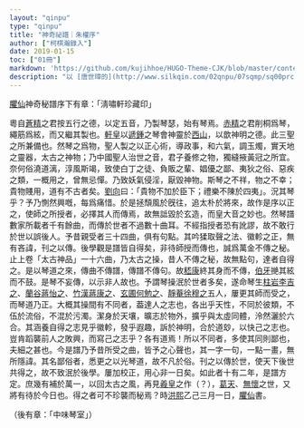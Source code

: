 ```yaml
---
layout: "qinpu"
type: "qinpu"
title: "神奇祕譜｜朱權序"
author: ["柯棋瀚錄入"]
date: 2019-01-15
toc: ["01冊"]
markdown: 'https://github.com/kujihhoe/HUGO-Theme-CJK/blob/master/content/qinpu/01/06-神奇祕譜/01-朱權序.md'
description: "以 [唐世璋的](http://www.silkqin.com/02qnpu/07sqmp/sq00prch.htm) 爲底本加以修改"
---
```


<u>臞仙</u><v>神奇秘譜</v>序<n>下有章：「淸嘯軒珍藏印」</n>

粵自<u>蒼精</u>之君按五行之德，以定五音，乃製琴瑟，始有琴焉。<u>赤精</u>之君削桐爲琴，繩筋爲絃，而又繼其製也。<u>軒皇</u>以<u>遞鍾</u>之琴會神靈於<u>西山</u>，以歆神明之德。此三聖之所兼備也。然琴之爲物，聖人製之以正心術，導政事，和六氣，調玉燭，實天地之靈器，太古之神物；乃中國聖人治世之音，君子養修之物，獨縫掖黃冠之所宜。奈何俗澆道漓，淳風斯竭，致使白丁之徒、負販之輩、娼優之鄙、夷狄之俗、惡疾之類，一概用之，曾無忌憚。乃致妖氣侵淫，厭毀神物。斯琴之不祥，物之不幸；貴物賤用，道有不古者矣。<u>劉向</u>曰：「貴物不加於臣下；禮樂不陳於四夷」。況其琴乎？予乃惻然興嘅，每爲痛惜。於是拯頹風於旣往，追太朴於將來，故作是序以正之，使師之所授者，必擇其人而傳焉，故無詆毀於玄造，而皇大音之妙也。然琴譜數家所載者千有餘曲，而傳於世者不過數十曲耳。不經指授者恐有訛謬，故不敢行於世以誤後人。予昔親受者三十四曲，俱有句點。其吟猱取聲之法、徽軫之正，無有吝諱，刊之以傳。後學觀是譜皆自得矣，非待師授而傳也，誠爲萬金不傳之秘。止上卷「太古神品」一十六曲，乃太古之操，昔人不傳之秘，故無點句，達者自得之。是以琴道之來，傳曲不傳譜，傳譜不傳句。故<u>嵇康</u>終其身而不傳，<u>伯牙</u>撧其絃而不鼓。是琴不妄傳，以示非人故也。予謂琴操泯於世者多矣，遂命琴生<u>柱岩</u><u>李吉之</u>、<u>蘭谷</u><u>蔣怡之</u>、<u>竹漢</u><u>蔣康之</u>、<u>玄圃</u><u>何勉之</u>、<u>靜菴</u><u>徐穆之</u>五人，屢更其師而受之，而琴道乃正。大概其操間有不同者，葢達人之志也，各出乎天性，不同於彼類，不伍於流俗，不混於污濁。潔身於天壤，曠志於物外，擴乎與太虛同體，泠然灑於六合。其涵養自得之志見乎徽軫，發乎遐趣，訴於神明，合於道玅，以快己之志也。豈肯蹈襲前人之敗興，而寫己之志乎？各有道焉！所以不同者，多使其同則鄙也，夫細之甚也。今是譜乃予昔所受之曲，皆予之心聲也，其一字一句，一點一畫，無所隱諱。其名鄙俗者，悉更之以光琴道，故不凡於俗。刊之以傳於世，使天下後世共得之，故不致泯於後學。屢加校正，用心非一日矣。如此者十有二年，是譜方定。庶幾有補於萬一，以回太古之風，再見<u>羲皇</u>之作<n>（？）</n>，<u>葛天</u>、<u>無懷</u>之世，又將有待於今日也。得之者可不珍襲而秘焉？時<u>洪熙</u>乙己三月一日，<u>臞仙</u>書。

（後有章：「中味琴室」）
